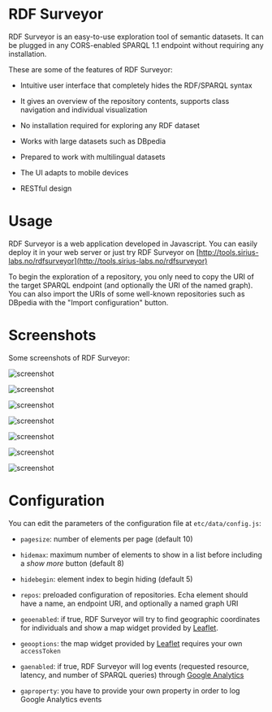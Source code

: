 RDF Surveyor
==========
RDF Surveyor is an easy-to-use exploration tool of semantic datasets. It can be plugged in any CORS-enabled SPARQL 1.1 endpoint without requiring any installation.

These are some of the features of RDF Surveyor:

* Intuitive user interface that completely hides the RDF/SPARQL syntax

* It gives an overview of the repository contents, supports class navigation and individual visualization

* No installation required for exploring any RDF dataset

* Works with large datasets such as DBpedia

* Prepared to work with multilingual datasets

* The UI adapts to mobile devices

* RESTful design


Usage
==========
RDF Surveyor is a web application developed in Javascript. You can easily deploy it in your web server or just try RDF Surveyor on [http://tools.sirius-labs.no/rdfsurveyor](http://tools.sirius-labs.no/rdfsurveyor)

To begin the exploration of a repository, you only need to copy the URI of the target SPARQL endpoint (and optionally the URI of the named graph). You can also import the URIs of some well-known repositories such as DBpedia with the "Import configuration" button.


Screenshots
==========
Some screenshots of RDF Surveyor:

![screenshot](/screenshots/config.png "Config")

![screenshot](/screenshots/namespaces.png "Namespaces")

![screenshot](/screenshots/upper.png "Upper classes")

![screenshot](/screenshots/artwork.png "Artwork class")

![screenshot](/screenshots/painting0.png "The Surrender of Breda individual (1)")

![screenshot](/screenshots/painting1.png "The Surrender of Breda individual (2)")

![screenshot](/screenshots/oslo.png "Oslo")


Configuration
==========
You can edit the parameters of the configuration file at `etc/data/config.js`:

* `pagesize`: number of elements per page (default 10)

* `hidemax`: maximum number of elements to show in a list before including a *show more* button (default 8)

* `hidebegin`: element index to begin hiding (default 5)

* `repos`: preloaded configuration of repositories. Echa element should have a name, an endpoint URI, and optionally a named graph URI

* `geoenabled`: if true, RDF Surveyor will try to find geographic coordinates for individuals and show a map widget provided by [Leaflet](http://leafletjs.com/). 

* `geooptions`: the map widget provided by [Leaflet](http://leafletjs.com/) requires your own `accessToken`

* `gaenabled`: if true, RDF Surveyor will log events (requested resource, latency, and number of SPARQL queries) through [Google Analytics](https://www.google.com/analytics/)

* `gaproperty`: you have to provide your own property in order to log Google Analytics events




